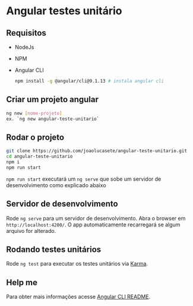 # Angular testes unitário

## Requisitos

- NodeJs
- NPM
- Angular CLI
    
    ```bash
    npm install -g @angular/cli@9.1.13 # instala angular cli
    ```
## Criar um projeto angular

```bash
ng new [nome-projeto]
ex. `ng new angular-teste-unitario`
```

## Rodar o projeto
```bash
git clone https://github.com/joaolucasete/angular-teste-unitario.git
cd angular-teste-unitario
npm i
npm run start
```
`npm run start` executará um `ng serve` que sobe um servidor de desenvolvimento como explicado abaixo

## Servidor de desenvolvimento

Rode `ng serve` para um servidor de desenvolvimento. Abra o browser em `http://localhost:4200/`. O app automaticamente recarregará se algum arquivo for alterado.
    
## Rodando testes unitários

Rode `ng test` para executar os testes unitários via [Karma](https://karma-runner.github.io).

## Help me

Para obter mais informações acesse [Angular CLI README](https://github.com/angular/angular-cli/blob/master/README.md).
